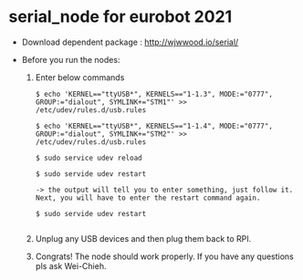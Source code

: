 # serial_node for eurobot 2021

- Download dependent package :
http://wjwwood.io/serial/

- Before you run the nodes:

    1. Enter below commands
    
        ```
        $ echo 'KERNEL=="ttyUSB*", KERNELS=="1-1.3", MODE:="0777", GROUP:="dialout", SYMLINK+="STM1"' >> /etc/udev/rules.d/usb.rules
        
        $ echo 'KERNEL=="ttyUSB*", KERNELS=="1-1.4", MODE:="0777", GROUP:="dialout", SYMLINK+="STM2"' >> /etc/udev/rules.d/usb.rules

        $ sudo service udev reload

        $ sudo servide udev restart

        -> the output will tell you to enter something, just follow it. Next, you will have to enter the restart command again.

        $ sudo servide udev restart
    
    2. Unplug any USB devices and then plug them back to RPI.

    3. Congrats! The node should work properly. If you have any questions pls ask Wei-Chieh.
 
